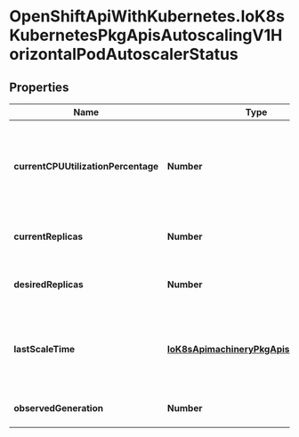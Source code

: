 # OpenShiftApiWithKubernetes.IoK8sKubernetesPkgApisAutoscalingV1HorizontalPodAutoscalerStatus

## Properties
Name | Type | Description | Notes
------------ | ------------- | ------------- | -------------
**currentCPUUtilizationPercentage** | **Number** | current average CPU utilization over all pods, represented as a percentage of requested CPU, e.g. 70 means that an average pod is using now 70% of its requested CPU. | [optional] 
**currentReplicas** | **Number** | current number of replicas of pods managed by this autoscaler. | 
**desiredReplicas** | **Number** | desired number of replicas of pods managed by this autoscaler. | 
**lastScaleTime** | [**IoK8sApimachineryPkgApisMetaV1Time**](IoK8sApimachineryPkgApisMetaV1Time.md) | last time the HorizontalPodAutoscaler scaled the number of pods; used by the autoscaler to control how often the number of pods is changed. | [optional] 
**observedGeneration** | **Number** | most recent generation observed by this autoscaler. | [optional] 


